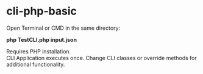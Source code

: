 # cli-php-basic  

Open Terminal or CMD in the same directory:  

__php TestCLI.php input.json__  

Requires PHP installation.  
CLI Application executes once. Change CLI classes or override methods for additional functionality.  
